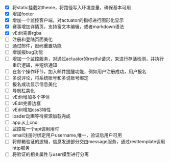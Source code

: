 - [x] 将static挂载如theme，将路径写入环境变量，确保基本可用
- [x] 增加footer
- [x] 增加一个监控客户端，对actuator的指标进行图形化显示
- [x] 赛事增加详情页，支持富文本编辑，或者markdown语法
- [x] vEdit完善rgba
- [ ] 注册和登陆页面美化
- [ ] 通过邮件，密码重置功能
- [ ] 增加报bug功能
- [ ] 增加一个监控服务，对通过actuator的restful请求，来进行存活检测，并执行重启逻辑，并短信通知
- [ ] 在各个操作环节，加入邮件提醒功能，例如用户注册成功，用户报名
- [ ] 多说评论，将系统账号和多说账号绑定
- [ ] 报名成功显示信息美化
- [ ] 导航栏美化
- [ ] vEdit增加多个字体
- [ ] vEdit完善边框
- [ ] vEdit增加css3特性
- [ ] loader动画等待资源加载完成
- [ ] app.js上cnd
- [ ] 监控每一个api调用用时
- [ ] email注册时绑定用户username,唯一，验证后用户可用
- [ ] 将邮箱验证的逻辑，信息发送部分交由message服务，通过resttemplate调用http服务
- [ ] 将验证的相关属性与user模型进行分离
